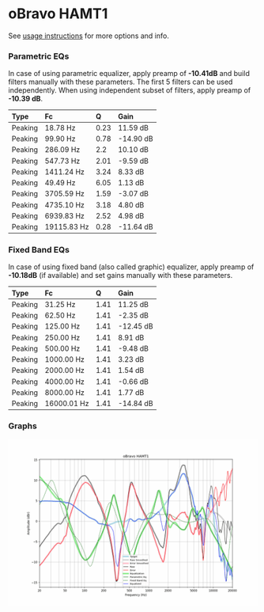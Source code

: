 # oBravo HAMT1
See [usage instructions](https://github.com/jaakkopasanen/AutoEq#usage) for more options and info.

### Parametric EQs
In case of using parametric equalizer, apply preamp of **-10.41dB** and build filters manually
with these parameters. The first 5 filters can be used independently.
When using independent subset of filters, apply preamp of **-10.39 dB**.

| Type    | Fc          |    Q | Gain      |
|:--------|:------------|:-----|:----------|
| Peaking | 18.78 Hz    | 0.23 | 11.59 dB  |
| Peaking | 99.90 Hz    | 0.78 | -14.90 dB |
| Peaking | 286.09 Hz   | 2.2  | 10.10 dB  |
| Peaking | 547.73 Hz   | 2.01 | -9.59 dB  |
| Peaking | 1411.24 Hz  | 3.24 | 8.33 dB   |
| Peaking | 49.49 Hz    | 6.05 | 1.13 dB   |
| Peaking | 3705.59 Hz  | 1.59 | -3.07 dB  |
| Peaking | 4735.10 Hz  | 3.18 | 4.80 dB   |
| Peaking | 6939.83 Hz  | 2.52 | 4.98 dB   |
| Peaking | 19115.83 Hz | 0.28 | -11.64 dB |

### Fixed Band EQs
In case of using fixed band (also called graphic) equalizer, apply preamp of **-10.18dB**
(if available) and set gains manually with these parameters.

| Type    | Fc          |    Q | Gain      |
|:--------|:------------|:-----|:----------|
| Peaking | 31.25 Hz    | 1.41 | 11.25 dB  |
| Peaking | 62.50 Hz    | 1.41 | -2.35 dB  |
| Peaking | 125.00 Hz   | 1.41 | -12.45 dB |
| Peaking | 250.00 Hz   | 1.41 | 8.91 dB   |
| Peaking | 500.00 Hz   | 1.41 | -9.48 dB  |
| Peaking | 1000.00 Hz  | 1.41 | 3.23 dB   |
| Peaking | 2000.00 Hz  | 1.41 | 1.54 dB   |
| Peaking | 4000.00 Hz  | 1.41 | -0.66 dB  |
| Peaking | 8000.00 Hz  | 1.41 | 1.77 dB   |
| Peaking | 16000.01 Hz | 1.41 | -14.84 dB |

### Graphs
![](./oBravo%20HAMT1.png)